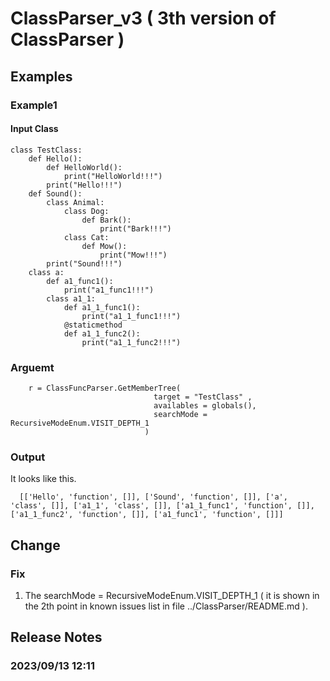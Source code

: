# ClassParser_v3 ( 3th version of ClassParser )
## Examples
### Example1 
#### Input Class

    class TestClass:
        def Hello():
            def HelloWorld():
                print("HelloWorld!!!")
            print("Hello!!!")
        def Sound():
            class Animal:
                class Dog:
                    def Bark():
                        print("Bark!!!")
                class Cat:
                    def Mow():
                        print("Mow!!!")
            print("Sound!!!")
        class a:
            def a1_func1():
                print("a1_func1!!!")
            class a1_1:
                def a1_1_func1():
                    print("a1_1_func1!!!")
                @staticmethod
                def a1_1_func2():
                    print("a1_1_func2!!!")

### Arguemt

        r = ClassFuncParser.GetMemberTree( 
                                    target = "TestClass" , 
                                    availables = globals(),
                                    searchMode = RecursiveModeEnum.VISIT_DEPTH_1
                                  )
### Output
It looks like this.

      [['Hello', 'function', []], ['Sound', 'function', []], ['a', 'class', []], ['a1_1', 'class', []], ['a1_1_func1', 'function', []], ['a1_1_func2', 'function', []], ['a1_func1', 'function', []]]

## Change
### Fix 
1. The searchMode = RecursiveModeEnum.VISIT_DEPTH_1 ( it is shown in the 2th point in known issues list in file ../ClassParser/README.md ).

## Release Notes
### 2023/09/13 12:11 
